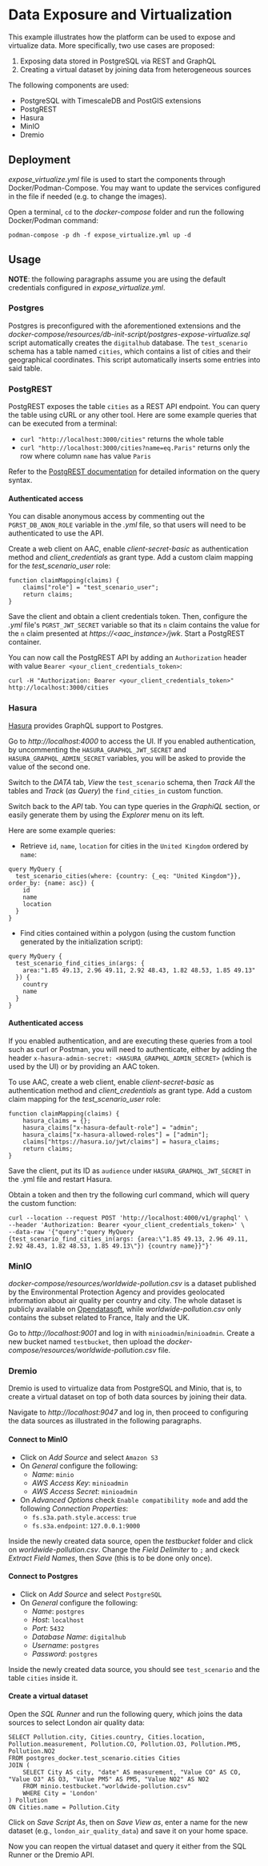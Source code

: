 # Data Exposure and Virtualization

This example illustrates how the platform can be used to expose and virtualize data. More specifically, two use cases are proposed:

1. Exposing data stored in PostgreSQL via REST and GraphQL
2. Creating a virtual dataset by joining data from heterogeneous sources

The following components are used:

- PostgreSQL with TimescaleDB and PostGIS extensions
- PostgREST
- Hasura
- MinIO
- Dremio

## Deployment

*expose_virtualize.yml* file is used to start the components through Docker/Podman-Compose. You may want to update the services configured in the file if needed (e.g. to change the images).

Open a terminal, `cd` to the *docker-compose* folder and run the following Docker/Podman command:

```shell
podman-compose -p dh -f expose_virtualize.yml up -d
```

## Usage

**NOTE**: the following paragraphs assume you are using the default credentials configured in *expose_virtualize.yml*.

### Postgres

Postgres is preconfigured with the aforementioned extensions and the *docker-compose/resources/db-init-script/postgres-expose-virtualize.sql* script automatically creates the `digitalhub` database. The `test_scenario` schema has a table named `cities`, which contains a list of cities and their geographical coordinates. This script automatically inserts some entries into said table.

### PostgREST

PostgREST exposes the table `cities` as a REST API endpoint. You can query the table using cURL or any other tool. Here are some example queries that can be executed from a terminal:

- `curl "http://localhost:3000/cities"` returns the whole table
- `curl "http://localhost:3000/cities?name=eq.Paris"` returns only the row where column `name` has value `Paris`

Refer to the [PostgREST documentation](https://postgrest.org/en/stable/api.html) for detailed information on the query syntax.

#### Authenticated access
You can disable anonymous access by commenting out the `PGRST_DB_ANON_ROLE` variable in the *.yml* file, so that users will need to be authenticated to use the API.

Create a web client on AAC, enable *client-secret-basic* as authentication method and *client_credentials* as grant type. Add a custom claim mapping for the *test_scenario_user* role:
```
function claimMapping(claims) {
    claims["role"] = "test_scenario_user";
    return claims;
}
```

Save the client and obtain a client credentials token. Then, configure the *.yml* file's `PGRST_JWT_SECRET` variable so that its `n` claim contains the value for the `n` claim presented at *https://<aac_instance>/jwk*. Start a PostgREST container.

You can now call the PostgREST API by adding an `Authorization` header with value `Bearer <your_client_credentials_token>`:
```
curl -H "Authorization: Bearer <your_client_credentials_token>" http://localhost:3000/cities
```

### Hasura

[Hasura](https://github.com/hasura/graphql-engine) provides GraphQL support to Postgres.

Go to *http://localhost:4000* to access the UI. If you enabled authentication, by uncommenting the `HASURA_GRAPHQL_JWT_SECRET` and `HASURA_GRAPHQL_ADMIN_SECRET` variables, you will be asked to provide the value of the second one.

Switch to the *DATA* tab, *View* the `test_scenario` schema, then *Track All* the tables and *Track* (*as Query*) the `find_cities_in` custom function.

Switch back to the *API* tab. You can type queries in the *GraphiQL* section, or easily generate them by using the *Explorer* menu on its left.

Here are some example queries:

- Retrieve `id`, `name`, `location` for cities in the `United Kingdom` ordered by `name`:

```
query MyQuery {
  test_scenario_cities(where: {country: {_eq: "United Kingdom"}}, order_by: {name: asc}) {
    id
    name
    location
  }
}
```

- Find cities contained within a polygon (using the custom function generated by the initialization script):
```
query MyQuery {
  test_scenario_find_cities_in(args: {
    area:"1.85 49.13, 2.96 49.11, 2.92 48.43, 1.82 48.53, 1.85 49.13"
  }) {
    country
    name
  }
}
```

#### Authenticated access

If you enabled authentication, and are executing these queries from a tool such as curl or Postman, you will need to authenticate, either by adding the header `x-hasura-admin-secret: <HASURA_GRAPHQL_ADMIN_SECRET>` (which is used by the UI) or by providing an AAC token.

To use AAC, create a web client, enable *client-secret-basic* as authentication method and *client_credentials* as grant type. Add a custom claim mapping for the *test_scenario_user* role:
```
function claimMapping(claims) {
    hasura_claims = {};
    hasura_claims["x-hasura-default-role"] = "admin";
    hasura_claims["x-hasura-allowed-roles"] = ["admin"];
    claims["https://hasura.io/jwt/claims"] = hasura_claims;
    return claims;
}
```
Save the client, put its ID as `audience` under `HASURA_GRAPHQL_JWT_SECRET` in the .yml file and restart Hasura.

Obtain a token and then try the following curl command, which will query the custom function:
```
curl --location --request POST 'http://localhost:4000/v1/graphql' \
--header 'Authorization: Bearer <your_client_credentials_token>' \
--data-raw '{"query":"query MyQuery {test_scenario_find_cities_in(args: {area:\"1.85 49.13, 2.96 49.11, 2.92 48.43, 1.82 48.53, 1.85 49.13\"}) {country name}}"}'
```

### MinIO

*docker-compose/resources/worldwide-pollution.csv* is a dataset published by the Environmental Protection Agency and provides geolocated information about air quality per country and city. The whole dataset is publicly available on [Opendatasoft](https://public.opendatasoft.com/explore/dataset/worldwide-pollution/information/?disjunctive.country&disjunctive.filename), while *worldwide-pollution.csv* only contains the subset related to France, Italy and the UK.

Go to *http://localhost:9001* and log in with `minioadmin`/`minioadmin`. Create a new bucket named `testbucket`, then upload the *docker-compose/resources/worldwide-pollution.csv* file.

### Dremio

Dremio is used to virtualize data from PostgreSQL and Minio, that is, to create a virtual dataset on top of both data sources by joining their data.

Navigate to *http://localhost:9047* and log in, then proceed to configuring the data sources as illustrated in the following paragraphs.

#### Connect to MinIO

- Click on *Add Source* and select `Amazon S3`
- On *General* configure the following:
    - *Name*: `minio`
    - *AWS Access Key*: `minioadmin`
    - *AWS Access Secret*: `minioadmin`
- On *Advanced Options* check `Enable compatibility mode` and add the following *Connection Properties*:
    - `fs.s3a.path.style.access`: `true`
    - `fs.s3a.endpoint`: `127.0.0.1:9000`

Inside the newly created data source, open the *testbucket* folder and click on *worldwide-pollution.csv*. Change the *Field Delimiter* to `;` and ckeck *Extract Field Names*, then *Save* (this is to be done only once).

#### Connect to Postgres

- Click on *Add Source* and select `PostgreSQL`
- On *General* configure the following:
    - *Name*: `postgres`
    - *Host*: `localhost`
    - *Port*: `5432`
    - *Database Name*: `digitalhub`
    - *Username*: `postgres`
    - *Password*: `postgres`

Inside the newly created data source, you should see `test_scenario` and the table `cities` inside it.

#### Create a virtual dataset

Open the *SQL Runner* and run the following query, which joins the data sources to select London air quality data:

```
SELECT Pollution.city, Cities.country, Cities.location, Pollution.measurement, Pollution.CO, Pollution.O3, Pollution.PM5, Pollution.NO2
FROM postgres_docker.test_scenario.cities Cities
JOIN (
    SELECT City AS city, "date" AS measurement, "Value CO" AS CO, "Value O3" AS O3, "Value PM5" AS PM5, "Value NO2" AS NO2
    FROM minio.testbucket."worldwide-pollution.csv"
    WHERE City = 'London'
) Pollution
ON Cities.name = Pollution.City
```

Click on *Save Script As*, then on *Save View as*, enter a name for the new dataset (e.g., `london_air_quality_data`) and save it on your home space.

Now you can reopen the virtual dataset and query it either from the SQL Runner or the Dremio API.
